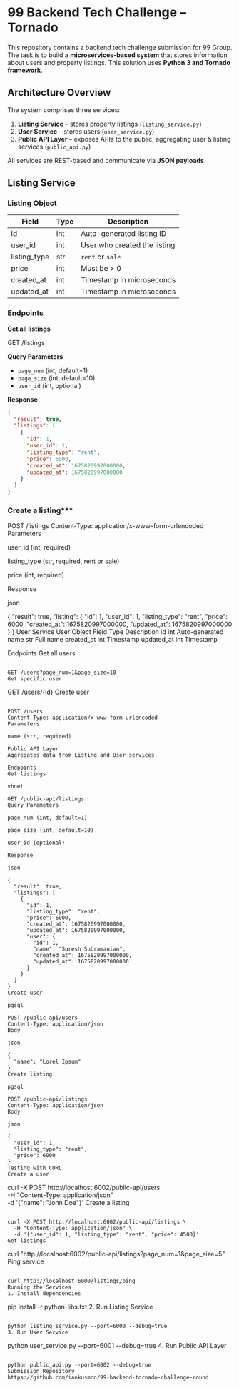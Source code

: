 # 99 Backend Tech Challenge – Tornado

This repository contains a backend tech challenge submission for 99 Group. The task is to build a **microservices-based system** that stores information about users and property listings. This solution uses **Python 3 and Tornado framework**.

## Architecture Overview

The system comprises three services:

1. **Listing Service** – stores property listings (`listing_service.py`)  
2. **User Service** – stores users (`user_service.py`)  
3. **Public API Layer** – exposes APIs to the public, aggregating user & listing services (`public_api.py`)  

All services are REST-based and communicate via **JSON payloads**.

## Listing Service

### Listing Object

| Field        | Type | Description |
|--------------|------|------------|
| id           | int  | Auto-generated listing ID |
| user_id      | int  | User who created the listing |
| listing_type | str  | `rent` or `sale` |
| price        | int  | Must be > 0 |
| created_at   | int  | Timestamp in microseconds |
| updated_at   | int  | Timestamp in microseconds |

### Endpoints

**Get all listings**

GET /listings


**Query Parameters**

- `page_num` (int, default=1)  
- `page_size` (int, default=10)  
- `user_id` (int, optional)  

**Response**

```json
{
  "result": true,
  "listings": [
    {
      "id": 1,
      "user_id": 1,
      "listing_type": "rent",
      "price": 6000,
      "created_at": 1675820997000000,
      "updated_at": 1675820997000000
    }
  ]
}

```

### Create a listing***

POST /listings
Content-Type: application/x-www-form-urlencoded
Parameters

user_id (int, required)

listing_type (str, required, rent or sale)

price (int, required)

Response

json

{
  "result": true,
  "listing": {
    "id": 1,
    "user_id": 1,
    "listing_type": "rent",
    "price": 6000,
    "created_at": 1675820997000000,
    "updated_at": 1675820997000000
  }
}
User Service
User Object
Field	Type	Description
id	int	Auto-generated
name	str	Full name
created_at	int	Timestamp
updated_at	int	Timestamp

Endpoints
Get all users

```

GET /users?page_num=1&page_size=10
Get specific user

```

GET /users/{id}
Create user

```

POST /users
Content-Type: application/x-www-form-urlencoded
Parameters

name (str, required)

Public API Layer
Aggregates data from Listing and User services.

Endpoints
Get listings

vbnet

GET /public-api/listings
Query Parameters

page_num (int, default=1)

page_size (int, default=10)

user_id (optional)

Response

json

{
  "result": true,
  "listings": [
    {
      "id": 1,
      "listing_type": "rent",
      "price": 6000,
      "created_at": 1675820997000000,
      "updated_at": 1675820997000000,
      "user": {
        "id": 1,
        "name": "Suresh Subramaniam",
        "created_at": 1675820997000000,
        "updated_at": 1675820997000000
      }
    }
  ]
}
Create user

pgsql

POST /public-api/users
Content-Type: application/json
Body

json

{
  "name": "Lorel Ipsum"
}
Create listing

pgsql

POST /public-api/listings
Content-Type: application/json
Body

json

{
  "user_id": 1,
  "listing_type": "rent",
  "price": 6000
}
Testing with CURL
Create a user

```

curl -X POST http://localhost:6002/public-api/users \
  -H "Content-Type: application/json" \
  -d '{"name": "John Doe"}'
Create a listing

```

curl -X POST http://localhost:6002/public-api/listings \
  -H "Content-Type: application/json" \
  -d '{"user_id": 1, "listing_type": "rent", "price": 4500}'
Get listings

```

curl "http://localhost:6002/public-api/listings?page_num=1&page_size=5"
Ping service

```

curl http://localhost:6000/listings/ping
Running the Services
1. Install dependencies

```

pip install -r python-libs.txt
2. Run Listing Service

```

python listing_service.py --port=6000 --debug=true
3. Run User Service

```

python user_service.py --port=6001 --debug=true
4. Run Public API Layer

```

python public_api.py --port=6002 --debug=true
Submission Repository
https://github.com/iankusmon/99-backend-tornado-challenge-round
